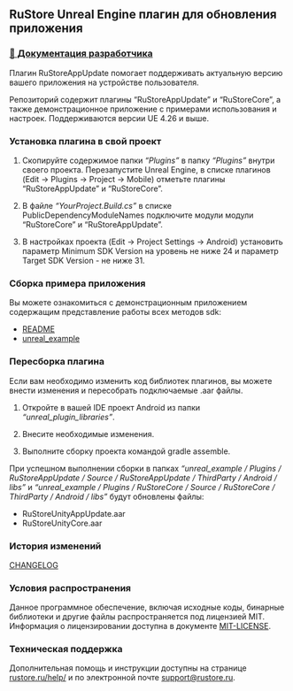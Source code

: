 ## RuStore Unreal Engine плагин для обновления приложения

### [🔗 Документация разработчика][10]

Плагин RuStoreAppUpdate помогает поддерживать актуальную версию вашего приложения на устройстве пользователя.

Репозиторий содержит плагины “RuStoreAppUpdate” и “RuStoreCore”, а также демонстрационное приложение с примерами использования и настроек. Поддерживаются версии UE 4.26 и выше.


### Установка плагина в свой проект

1. Скопируйте содержимое папки _“Plugins”_ в папку _“Plugins”_ внутри своего проекта. Перезапустите Unreal Engine, в списке плагинов (Edit → Plugins → Project → Mobile) отметьте плагины “RuStoreAppUpdate” и “RuStoreCore”.

2. В файле _“YourProject.Build.cs”_ в списке PublicDependencyModuleNames подключите модули модули “RuStoreCore” и “RuStoreAppUpdate”.

3. В настройках проекта (Edit → Project Settings → Android) установить параметр Minimum SDK Version на уровень не ниже 24 и параметр Target SDK Version - не ниже 31.


### Сборка примера приложения

Вы можете ознакомиться с демонстрационным приложением содержащим представление работы всех методов sdk:
- [README](unreal_example/README.md)
- [unreal_example](https://gitflic.ru/project/rustore/rustore-unreal-engine-appupdate-example/file?file=unreal_example)


### Пересборка плагина

Если вам необходимо изменить код библиотек плагинов, вы можете внести изменения и пересобрать подключаемые .aar файлы.

1. Откройте в вашей IDE проект Android из папки _“unreal_plugin_libraries”_.

2. Внесите необходимые изменения.

3. Выполните сборку проекта командой gradle assemble.

При успешном выполнении сборки в папках _“unreal_example / Plugins / RuStoreAppUpdate / Source / RuStoreAppUpdate / ThirdParty / Android / libs”_ и _“unreal_example / Plugins / RuStoreCore / Source / RuStoreCore / ThirdParty / Android / libs”_ будут обновлены файлы:
- RuStoreUnityAppUpdate.aar
- RuStoreUnityCore.aar


### История изменений

[CHANGELOG](CHANGELOG.md)


### Условия распространения

Данное программное обеспечение, включая исходные коды, бинарные библиотеки и другие файлы распространяется под лицензией MIT. Информация о лицензировании доступна в документе [MIT-LICENSE](MIT-LICENSE.txt).


### Техническая поддержка

Дополнительная помощь и инструкции доступны на странице [rustore.ru/help/](https://www.rustore.ru/help/) и по электронной почте [support@rustore.ru](mailto:support@rustore.ru).

[10]: https://www.rustore.ru/help/sdk/updates/unreal/8-0-0
